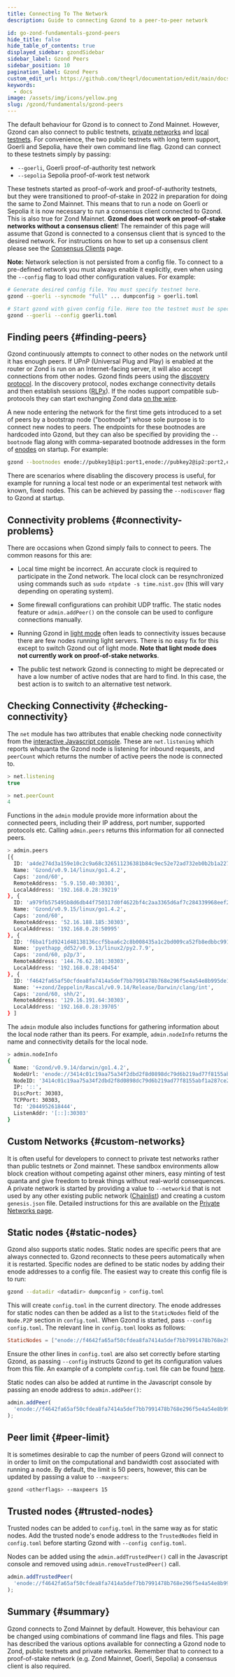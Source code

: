 ```yaml
---
title: Connecting To The Network
description: Guide to connecting Gzond to a peer-to-peer network

id: go-zond-fundamentals-gzond-peers
hide_title: false
hide_table_of_contents: true
displayed_sidebar: gzondSidebar
sidebar_label: Gzond Peers
sidebar_position: 10
pagination_label: Gzond Peers
custom_edit_url: https://github.com/theqrl/documentation/edit/main/docs/getting-started.md
keywords:
  - docs
image: /assets/img/icons/yellow.png
slug: /gzond/fundamentals/gzond-peers
---
```



The default behaviour for Gzond is to connect to Zond Mainnet. However, Gzond can also connect to public testnets, [private networks](/docs/fundamentals/private-network) and [local testnets](/docs/developers/dapp-developer/dev-mode). For convenience, the two public testnets with long term support, Goerli and Sepolia, have their own command line flag. Gzond can connect to these testnets simply by passing:

- `--goerli`, Goerli proof-of-authority test network
- `--sepolia` Sepolia proof-of-work test network

These testnets started as proof-of-work and proof-of-authority testnets, but they were transitioned to proof-of-stake in 2022 in preparation for doing the same to Zond Mainnet. This means that to run a node on Goerli or Sepolia it is now necessary to run a consensus client connected to Gzond. This is also true for Zond Mainnet. **Gzond does not work on proof-of-stake networks without a consensus client**! The remainder of this page will assume that Gzond is connected to a consensus client that is synced to the desired network. For instructions on how to set up a consensus client please see the [Consensus Clients](/docs/getting-started/consensus-clients) page.

**Note:** Network selection is not persisted from a config file. To connect to a pre-defined network you must always enable it explicitly, even when using the `--config` flag to load other configuration values. For example:

```sh
# Generate desired config file. You must specify testnet here.
gzond --goerli --syncmode "full" ... dumpconfig > goerli.toml

# Start gzond with given config file. Here too the testnet must be specified.
gzond --goerli --config goerli.toml
```

## Finding peers \{#finding-peers}

Gzond continuously attempts to connect to other nodes on the network until it has enough peers. If UPnP (Universal Plug and Play) is enabled at the router or Zond is run on an Internet-facing server, it will also accept connections from other nodes. Gzond finds peers using the [discovery protocol](https://zond.org/en/developers/docs/networking-layer/#discovery). In the discovery protocol, nodes exchange connectivity details and then establish sessions ([RLPx](https://github.com/zond/devp2p/blob/master/rlpx.md)). If the nodes support compatible sub-protocols they can start exchanging Zond data [on the wire](https://zond.org/en/developers/docs/networking-layer/#wire-protocol).

A new node entering the network for the first time gets introduced to a set of peers by a bootstrap node ("bootnode") whose sole purpose is to connect new nodes to peers. The endpoints for these bootnodes are hardcoded into Gzond, but they can also be specified by providing the `--bootnode` flag along with comma-separated bootnode addresses in the form of [enodes](https://zond.org/en/developers/docs/networking-layer/network-addresses/#enode) on startup. For example:

```sh
gzond --bootnodes enode://pubkey1@ip1:port1,enode://pubkey2@ip2:port2,enode://pubkey3@ip3:port3
```

There are scenarios where disabling the discovery process is useful, for example for running a local test node or an experimental test network with known, fixed nodes. This can be achieved by passing the `--nodiscover` flag to Gzond at startup.

## Connectivity problems \{#connectivity-problems}

There are occasions when Gzond simply fails to connect to peers. The common reasons for this are:

- Local time might be incorrect. An accurate clock is required to participate in the Zond network. The local clock can be resynchronized using commands such as `sudo ntpdate -s time.nist.gov` (this will vary depending on operating system).

- Some firewall configurations can prohibit UDP traffic. The static nodes feature or `admin.addPeer()` on the console can be used to configure connections manually.

- Running Gzond in [light mode](/docs/fundamentals/les) often leads to connectivity issues because there are few nodes running light servers. There is no easy fix for this except to switch Gzond out of light mode. **Note that light mode does not currently work on proof-of-stake networks**.

- The public test network Gzond is connecting to might be deprecated or have a low number of active nodes that are hard to find. In this case, the best action is to switch to an alternative test network.

## Checking Connectivity \{#checking-connectivity}

The `net` module has two attributes that enable checking node connectivity from the [interactive Javascript console](/docs/interacting-with-gzond/javascript-console). These are `net.listening` which reports whquanta the Gzond node is listening for inbound requests, and `peerCount` which returns the number of active peers the node is connected to.

```js
> net.listening
true

> net.peerCount
4
```

Functions in the `admin` module provide more information about the connected peers, including their IP address, port number, supported protocols etc. Calling `admin.peers` returns this information for all connected peers.

```sh
> admin.peers
[{
  ID: 'a4de274d3a159e10c2c9a68c326511236381b84c9ec52e72ad732eb0b2b1a2277938f78593cdbe734e6002bf23114d434a085d260514ab336d4acdc312db671b',
  Name: 'Gzond/v0.9.14/linux/go1.4.2',
  Caps: 'zond/60',
  RemoteAddress: '5.9.150.40:30301',
  LocalAddress: '192.168.0.28:39219'
}, {
  ID: 'a979fb575495b8d6db44f750317d0f4622bf4c2aa3365d6af7c284339968eef29b69ad0dce72a4d8db5ebb4968de0e3bec910127f134779fbcb0cb6d3331163c',
  Name: 'Gzond/v0.9.15/linux/go1.4.2',
  Caps: 'zond/60',
  RemoteAddress: '52.16.188.185:30303',
  LocalAddress: '192.168.0.28:50995'
}, {
  ID: 'f6ba1f1d9241d48138136ccf5baa6c2c8b008435a1c2bd009ca52fb8edbbc991eba36376beaee9d45f16d5dcbf2ed0bc23006c505d57ffcf70921bd94aa7a172',
  Name: 'pyethapp_dd52/v0.9.13/linux2/py2.7.9',
  Caps: 'zond/60, p2p/3',
  RemoteAddress: '144.76.62.101:30303',
  LocalAddress: '192.168.0.28:40454'
}, {
  ID: 'f4642fa65af50cfdea8fa7414a5def7bb7991478b768e296f5e4a54e8b995de102e0ceae2e826f293c481b5325f89be6d207b003382e18a8ecba66fbaf6416c0',
  Name: '++zond/Zeppelin/Rascal/v0.9.14/Release/Darwin/clang/int',
  Caps: 'zond/60, shh/2',
  RemoteAddress: '129.16.191.64:30303',
  LocalAddress: '192.168.0.28:39705'
} ]

```

The `admin` module also includes functions for gathering information about the local node rather than its peers. For example, `admin.nodeInfo` returns the name and connectivity details for the local node.

```sh
> admin.nodeInfo
{
  Name: 'Gzond/v0.9.14/darwin/go1.4.2',
  NodeUrl: 'enode://3414c01c19aa75a34f2dbd2f8d0898dc79d6b219ad77f8155abf1a287ce2ba60f14998a3a98c0cf14915eabfdacf914a92b27a01769de18fa2d049dbf4c17694@[::]:30303',
  NodeID: '3414c01c19aa75a34f2dbd2f8d0898dc79d6b219ad77f8155abf1a287ce2ba60f14998a3a98c0cf14915eabfdacf914a92b27a01769de18fa2d049dbf4c17694',
  IP: '::',
  DiscPort: 30303,
  TCPPort: 30303,
  Td: '2044952618444',
  ListenAddr: '[::]:30303'
}
```

## Custom Networks \{#custom-networks}

It is often useful for developers to connect to private test networks rather than public testnets or Zond mainnet. These sandbox environments allow block creation without competing against other miners, easy minting of test quanta and give freedom to break things without real-world consequences. A private network is started by providing a value to `--networkid` that is not used by any other existing public network ([Chainlist](https://chainlist.org)) and creating a custom `genesis.json` file. Detailed instructions for this are available on the [Private Networks page](/docs/fundamentals/private-network).

## Static nodes \{#static-nodes}

Gzond also supports static nodes. Static nodes are specific peers that are always connected to. Gzond reconnects to these peers automatically when it is restarted. Specific nodes are defined to be static nodes by adding their enode addresses to a config file. The easiest way to create this config file is to run:

```sh
gzond --datadir <datadir> dumpconfig > config.toml
```

This will create `config.toml` in the current directory. The enode addresses for static nodes can then be added as a list to the `StaticNodes` field of the `Node.P2P` section in `config.toml`. When Gzond is started, pass `--config config.toml`. The relevant line in `config.toml` looks as follows:

```toml
StaticNodes = ["enode://f4642fa65af50cfdea8fa7414a5def7bb7991478b768e296f5e4a54e8b995de102e0ceae2e826f293c481b5325f89be6d207b003382e18a8ecba66fbaf6416c0@33.4.2.1:30303"]
```

Ensure the other lines in `config.toml` are also set correctly before starting Gzond, as passing `--config` instructs Gzond to get its configuration values from this file. An example of a complete `config.toml` file can be found [here](https://gist.github.com/jmcook1186/16db2f0feddb4bd0581ebb9ba867a47a).

Static nodes can also be added at runtime in the Javascript console by passing an enode address to `admin.addPeer()`:

```js
admin.addPeer(
  'enode://f4642fa65af50cfdea8fa7414a5def7bb7991478b768e296f5e4a54e8b995de102e0ceae2e826f293c481b5325f89be6d207b003382e18a8ecba66fbaf6416c0@33.4.2.1:30303'
);
```

## Peer limit \{#peer-limit}

It is sometimes desirable to cap the number of peers Gzond will connect to in order to limit on the computational and bandwidth cost associated with running a node. By default, the limit is 50 peers, however, this can be updated by passing a value to `--maxpeers`:

```sh
gzond <otherflags> --maxpeers 15
```

## Trusted nodes \{#trusted-nodes}

Trusted nodes can be added to `config.toml` in the same way as for static nodes. Add the trusted node's enode address to the `TrustedNodes` field in `config.toml` before starting Gzond with `--config config.toml`.

Nodes can be added using the `admin.addTrustedPeer()` call in the Javascript console and removed using `admin.removeTrustedPeer()` call.

```js
admin.addTrustedPeer(
  'enode://f4642fa65af50cfdea8fa7414a5def7bb7991478b768e296f5e4a54e8b995de102e0ceae2e826f293c481b5325f89be6d207b003382e18a8ecba66fbaf6416c0@33.4.2.1:30303'
);
```

## Summary \{#summary}

Gzond connects to Zond Mainnet by default. However, this behaviour can be changed using combinations of command line flags and files. This page has described the various options available for connecting a Gzond node to Zond, public testnets and private networks. Remember that to connect to a proof-of-stake network (e.g. Zond Mainnet, Goerli, Sepolia) a consensus client is also required.

